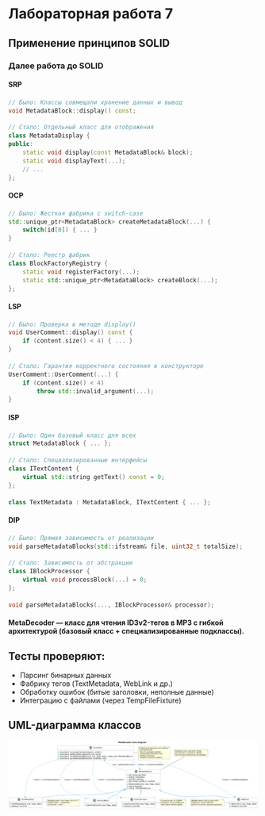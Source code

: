# Лабораторная работа 7

## Применение принципов SOLID


### Далее работа до SOLID

#### SRP
```c++
// Было: Классы совмещали хранение данных и вывод
void MetadataBlock::display() const;

// Стало: Отдельный класс для отображения
class MetadataDisplay {
public:
    static void display(const MetadataBlock& block);
    static void displayText(...);
    // ...
};
```
#### OCP
```c++
// Было: Жесткая фабрика с switch-case
std::unique_ptr<MetadataBlock> createMetadataBlock(...) {
    switch(id[0]) { ... }
}

// Стало: Реестр фабрик
class BlockFactoryRegistry {
    static void registerFactory(...);
    static std::unique_ptr<MetadataBlock> createBlock(...);
};
```
#### LSP
```c++
// Было: Проверка в методе display()
void UserComment::display() const {
    if (content.size() < 4) { ... }
}

// Стало: Гарантия корректного состояния в конструкторе
UserComment::UserComment(...) {
    if (content.size() < 4) 
        throw std::invalid_argument(...);
}
```
#### ISP
```c++
// Было: Один базовый класс для всех
struct MetadataBlock { ... };

// Стало: Специализированные интерфейсы
class ITextContent {
    virtual std::string getText() const = 0;
};

class TextMetadata : MetadataBlock, ITextContent { ... };
```
#### DIP
```c++
// Было: Прямая зависимость от реализации
void parseMetadataBlocks(std::ifstream& file, uint32_t totalSize);

// Стало: Зависимость от абстракции
class IBlockProcessor {
    virtual void processBlock(...) = 0;
};

void parseMetadataBlocks(..., IBlockProcessor& processor);
```

#### MetaDecoder — класс для чтения ID3v2-тегов в MP3 с гибкой архитектурой (базовый класс + специализированные подклассы).

## Тесты проверяют:
 - Парсинг бинарных данных
 - Фабрику тегов (TextMetadata, WebLink и др.)
 - Обработку ошибок (битые заголовки, неполные данные)
 - Интеграцию с файлами (через TempFileFixture)

## UML-диаграмма классов
![UML](puml.png)

